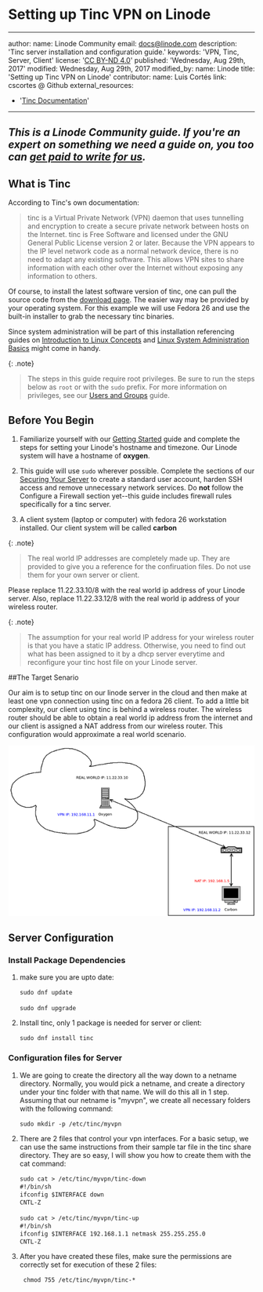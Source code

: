 
# Setting up Tinc VPN on Linode

---
author:
  name: Linode Community
  email: docs@linode.com
description: 'Tinc server installation and configuration guide.'
keywords: 'VPN, Tinc, Server, Client'
license: '[CC BY-ND 4.0](https://creativecommons.org/licenses/by-nd/4.0)'
published: 'Wednesday, Aug 29th, 2017'
modified: Wednesday, Aug 29th, 2017
modified_by:
  name: Linode
title: 'Setting up Tinc VPN on Linode'
contributor:
  name: Luis Cortés
  link: cscortes @ Github
  external_resources:
- '[Tinc Documentation](https://www.tinc-vpn.org/docs/)'
---

*This is a Linode Community guide. If you're an expert on something we need a guide on, you too can [get paid to write for us](/docs/contribute).*
----

## What is Tinc

According to Tinc's own documentation:

  > tinc is a Virtual Private Network (VPN) daemon that uses tunnelling and encryption to create a secure private network between hosts on the Internet. tinc is Free Software and licensed under the GNU General Public License version 2 or later. Because the VPN appears to the IP level network code as a normal network device, there is no need to adapt any existing software. This allows VPN sites to share information with each other over the Internet without exposing any information to others. 

Of course, to install the latest software version of tinc, one can pull the source code from the [download page](https://www.tinc-vpn.org/download/). The easier way may be provided by your operating system.  For this example we will use Fedora 26 and use the built-in installer to grab the necessary tinc binaries.


Since system administration will be part of this installation referencing 
guides on [Introduction to Linux Concepts](https://www.linode.com/docs/tools-reference/introduction-to-linux-concepts) and
[Linux System Administration Basics](https://www.linode.com/docs/tools-reference/linux-system-administration-basics) might come in handy.

{: .note}
> The steps in this guide require root privileges. Be sure to run the steps below as `root` or with the `sudo` prefix. For more information on privileges, see our [Users and Groups](/docs/tools-reference/linux-users-and-groups) guide.

## Before You Begin

1.  Familiarize yourself with our [Getting Started](/docs/getting-started) guide and complete the steps for setting your Linode's hostname and timezone.  Our Linode system will have a hostname of **oxygen**.

2.  This guide will use `sudo` wherever possible. Complete the sections of our [Securing Your Server](/docs/security/securing-your-server) to create a standard user account, harden SSH access and remove unnecessary network services. Do **not** follow the Configure a Firewall section yet--this guide includes firewall rules specifically for a tinc server.

3.  A client system (laptop or computer) with fedora 26 workstation installed.  Our client system will be called **carbon**

{: .note}
> The real world IP addresses are completely made up.  They are provided to give you a reference for the confiruation files.  Do not use them for your own server or client. 
 
Please replace 11.22.33.10/8 with the real world ip address of your Linode server.  Also, replace 11.22.33.12/8 with the real world ip address of your wireless router.  

{: .note}
> The assumption for your real world IP address for your wireless router is that you have a static IP address.  Otherwise, you need to find out what has been assigned to it by a dhcp server everytime and reconfigure your tinc host file on your Linode server.

##The Target Senario


Our aim is to setup tinc on our linode server in the cloud and then make at least one vpn connection using tinc on a fedora 26 client.  To add a little bit complexity, our client using tinc is behind a wireless router.  The wireless router should be able to obtain a real world ip address from the internet and our client is assigned a NAT address from our wireless router.  This configuration would approximate a real world scenario.

![scenario network layout](tinclayout.png)


## Server Configuration


### Install Package Dependencies

1.  make sure you are upto date:


        sudo dnf update

        sudo dnf upgrade


2.  Install tinc, only 1 package is needed for server or client:

        sudo dnf install tinc


###  Configuration files for Server

1.  We are going to create the directory all the way down to a netname directory.  Normally, you would pick a netname, and create a directory under your tinc folder with that name.  We will do this all in 1 step.  Assuming that our netname is "myvpn", we create all necessary folders with the following command:

        sudo mkdir -p /etc/tinc/myvpn

2.  There are 2 files that control your vpn interfaces.  For a basic setup, we can use the same instructions from their sample tar file in the tinc share directory.  They are so easy, I will show you how to create them with the cat command:

        sudo cat > /etc/tinc/myvpn/tinc-down 
        #!/bin/sh
        ifconfig $INTERFACE down
        CNTL-Z

        sudo cat > /etc/tinc/myvpn/tinc-up
        #!/bin/sh 
        ifconfig $INTERFACE 192.168.1.1 netmask 255.255.255.0
        CNTL-Z

3. After you have created these files, make sure the permissions are correctly set for execution of these 2 files:

        chmod 755 /etc/tinc/myvpn/tinc-* 










